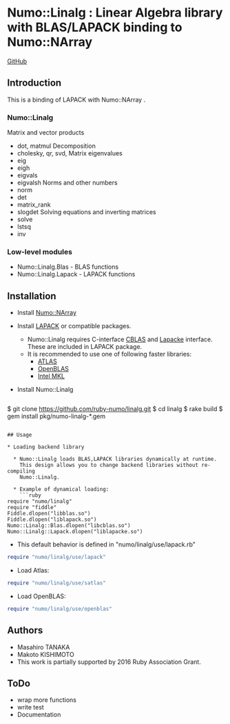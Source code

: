 # Numo::Linalg : Linear Algebra library with BLAS/LAPACK binding to Numo::NArray

[GitHub](https://github.com/ruby-numo/linalg)

## Introduction

This is a binding of LAPACK with Numo::NArray .

### Numo::Linalg

Matrix and vector products
* dot, matmul
Decomposition
* cholesky, qr, svd,
Matrix eigenvalues
* eig
* eigh
* eigvals
* eigvalsh
Norms and other numbers
* norm
* det
* matrix_rank
* slogdet
Solving equations and inverting matrices
* solve
* lstsq
* inv

### Low-level modules

* Numo::Linalg.Blas - BLAS functions
* Numo::Linalg.Lapack - LAPACK functions

## Installation

* Install [Numo::NArray](https://github.com/ruby-numo/narray)

* Install [LAPACK](http://www.netlib.org/lapack/) or compatible packages.
  * Numo::Linalg requires C-interface
    [CBLAS](http://www.netlib.org/blas/#_cblas) and
    [Lapacke](http://www.netlib.org/lapack/lapacke.html) interface.
    These are included in LAPACK package.
  * It is recommended to use one of following faster libraries:
    * [ATLAS](https://sourceforge.net/projects/math-atlas/)
    * [OpenBLAS](http://www.openblas.net/)
    * [Intel MKL](https://software.intel.com/intel-mkl)

* Install Numo::Linalg
  ```shell
$ git clone https://github.com/ruby-numo/linalg.git
$ cd linalg
$ rake build
$ gem install pkg/numo-linalg-*.gem
```

## Usage

* Loading backend library

  * Numo::Linalg loads BLAS,LAPACK libraries dynamically at runtime.
    This design allows you to change backend libraries without re-compiling
    Numo::Linalg.

  * Example of dynamical loading:
    ```ruby
require "numo/linalg"
require "fiddle"
Fiddle.dlopen("libblas.so")
Fiddle.dlopen("liblapack.so")
Numo::Linalg::Blas.dlopen("libcblas.so")
Numo::Linalg::Lapack.dlopen("liblapacke.so")
```

  * This default behavior is defined in "numo/linalg/use/lapack.rb"
  ```ruby
require "numo/linalg/use/lapack"
```

  * Load Atlas:
  ```ruby
require "numo/linalg/use/satlas"
```

  * Load OpenBLAS:
  ```ruby
require "numo/linalg/use/openblas"
```

## Authors

* Masahiro TANAKA
* Makoto KISHIMOTO
* This work is partially supported by 2016 Ruby Association Grant.

## ToDo

* wrap more functions
* write test
* Documentation

